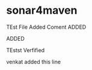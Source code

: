 # sonar4maven

TEst File
Added Coment ADDED 

ADDED

TEstst
Verfified 

venkat added this line






